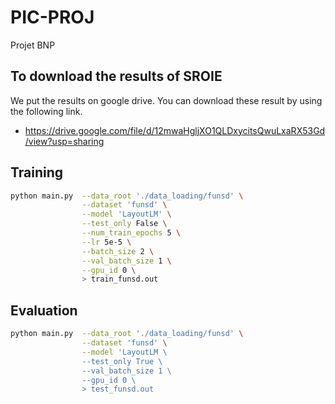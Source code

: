 # PIC-PROJ
Projet BNP

## To download the results of SROIE
We put the results on google drive. You can download these result by using the following link.

* https://drive.google.com/file/d/12mwaHgljXO1QLDxycitsQwuLxaRX53Gd/view?usp=sharing

## Training
~~~bash
python main.py  --data_root './data_loading/funsd' \
                --dataset 'funsd' \
                --model 'LayoutLM' \
                --test_only False \
                --num_train_epochs 5 \
                --lr 5e-5 \
                --batch_size 2 \
                --val_batch_size 1 \
                --gpu_id 0 \
                > train_funsd.out
~~~

## Evaluation
~~~bash
python main.py  --data_root './data_loading/funsd' \
                --dataset 'funsd' \
                --model 'LayoutLM \
                --test_only True \
                --val_batch_size 1 \
                --gpu_id 0 \
                > test_funsd.out
~~~
